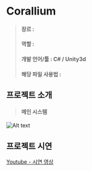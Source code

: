 # Corallium
> #### 장르 : 
> #### 역할 : 
> #### 개발 언어/툴 : C# / Unity3d
> #### 해당 파일 사용법 : 




## 프로젝트 소개
> 
> #### 메인 시스템
![Alt text](/path/to/img.jpg "Optional title")





## 프로젝트 시연
[Youtube - 시연 영상](https://www.youtube.com/)
